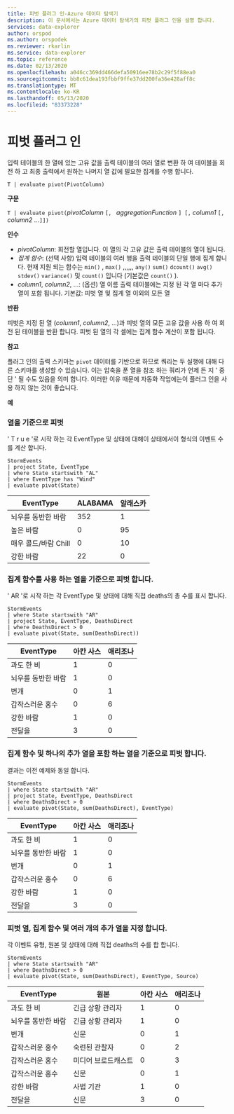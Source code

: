 ```yaml
---
title: 피벗 플러그 인-Azure 데이터 탐색기
description: 이 문서에서는 Azure 데이터 탐색기의 피벗 플러그 인을 설명 합니다.
services: data-explorer
author: orspod
ms.author: orspodek
ms.reviewer: rkarlin
ms.service: data-explorer
ms.topic: reference
ms.date: 02/13/2020
ms.openlocfilehash: a046cc369dd466defa50916ee78b2c29f5f88ea0
ms.sourcegitcommit: bb8c61dea193fbbf9ffe37dd200fa36e428aff8c
ms.translationtype: MT
ms.contentlocale: ko-KR
ms.lasthandoff: 05/13/2020
ms.locfileid: "83373228"
---
```

# <a name="pivot-plugin"></a>피벗 플러그 인

입력 테이블의 한 열에 있는 고유 값을 출력 테이블의 여러 열로 변환 하 여 테이블을 회전 하 고 최종 출력에서 원하는 나머지 열 값에 필요한 집계를 수행 합니다.

```kusto
T | evaluate pivot(PivotColumn)
```

**구문**

`T | evaluate pivot(`*pivotColumn* `[, ` *aggregationFunction* `] [,` *column1* `[,` *column2* ...`]])`

**인수**

* *pivotColumn*: 회전할 열입니다. 이 열의 각 고유 값은 출력 테이블의 열이 됩니다.
* *집계 함수*: (선택 사항) 입력 테이블의 여러 행을 출력 테이블의 단일 행에 집계 합니다. 현재 지원 되는 함수는 `min()` , `max()` ,,,,,, `any()` `sum()` `dcount()` `avg()` `stdev()` `variance()` 및 `count()` 입니다 (기본값은 `count()` ).
* *column1*, *column2*, ...: (옵션) 열 이름 출력 테이블에는 지정 된 각 열 마다 추가 열이 포함 됩니다. 기본값: 피벗 열 및 집계 열 이외의 모든 열

**반환**

피벗은 지정 된 열 (*column1*, *column2*, ...)과 피벗 열의 모든 고유 값을 사용 하 여 회전 된 테이블을 반환 합니다. 피벗 된 열의 각 셀에는 집계 함수 계산이 포함 됩니다.

**참고**

플러그 인의 출력 스키마는 `pivot` 데이터를 기반으로 하므로 쿼리는 두 실행에 대해 다른 스키마를 생성할 수 있습니다. 이는 압축을 푼 열을 참조 하는 쿼리가 언제 든 지 ' 중단 ' 될 수도 있음을 의미 합니다. 이러한 이유 때문에 자동화 작업에는이 플러그 인을 사용 하지 않는 것이 좋습니다.

**예**

### <a name="pivot-by-a-column"></a>열을 기준으로 피벗

' T r u e '로 시작 하는 각 EventType 및 상태에 대해이 상태에서이 형식의 이벤트 수를 계산 합니다.

<!-- csl: https://help.kusto.windows.net:443/Samples -->
```kusto
StormEvents
| project State, EventType 
| where State startswith "AL" 
| where EventType has "Wind" 
| evaluate pivot(State)
```

|EventType|ALABAMA|알래스카|
|---|---|---|
|뇌우를 동반한 바람|352|1|
|높은 바람|0|95|
|매우 콜드/바람 Chill|0|10|
|강한 바람|22|0|


### <a name="pivot-by-a-column-with-aggregation-function"></a>집계 함수를 사용 하는 열을 기준으로 피벗 합니다.

' AR '로 시작 하는 각 EventType 및 상태에 대해 직접 deaths의 총 수를 표시 합니다.

<!-- csl: https://help.kusto.windows.net:443/Samples -->
```kusto
StormEvents 
| where State startswith "AR" 
| project State, EventType, DeathsDirect 
| where DeathsDirect > 0
| evaluate pivot(State, sum(DeathsDirect))
```

|EventType|아칸 사스|애리조나|
|---|---|---|
|과도 한 비|1|0|
|뇌우를 동반한 바람|1|0|
|번개|0|1|
|갑작스러운 홍수|0|6|
|강한 바람|1|0|
|전달을|3|0|


### <a name="pivot-by-a-column-with-aggregation-function-and-a-single-additional-column"></a>집계 함수 및 하나의 추가 열을 포함 하는 열을 기준으로 피벗 합니다.

결과는 이전 예제와 동일 합니다.

<!-- csl: https://help.kusto.windows.net:443/Samples -->
```kusto
StormEvents 
| where State startswith "AR" 
| project State, EventType, DeathsDirect 
| where DeathsDirect > 0
| evaluate pivot(State, sum(DeathsDirect), EventType)
```

|EventType|아칸 사스|애리조나|
|---|---|---|
|과도 한 비|1|0|
|뇌우를 동반한 바람|1|0|
|번개|0|1|
|갑작스러운 홍수|0|6|
|강한 바람|1|0|
|전달을|3|0|


### <a name="specify-the-pivoted-column-aggregation-function-and-multiple-additional-columns"></a>피벗 열, 집계 함수 및 여러 개의 추가 열을 지정 합니다.

각 이벤트 유형, 원본 및 상태에 대해 직접 deaths의 수를 합 합니다.

<!-- csl: https://help.kusto.windows.net:443/Samples -->
```kusto
StormEvents 
| where State startswith "AR" 
| where DeathsDirect > 0
| evaluate pivot(State, sum(DeathsDirect), EventType, Source)
```

|EventType|원본|아칸 사스|애리조나|
|---|---|---|---|
|과도 한 비|긴급 상황 관리자|1|0|
|뇌우를 동반한 바람|긴급 상황 관리자|1|0|
|번개|신문|0|1|
|갑작스러운 홍수|숙련된 관찰자|0|2|
|갑작스러운 홍수|미디어 브로드캐스트|0|3|
|갑작스러운 홍수|신문|0|1|
|강한 바람|사법 기관|1|0|
|전달을|신문|3|0|
